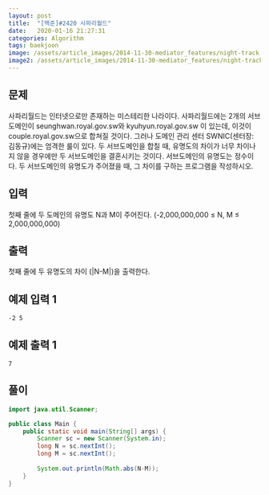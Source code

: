 ```yaml
---
layout: post
title:  "[백준]#2420 사파리월드"
date:   2020-01-16 21:27:31
categories: Algorithm
tags: baekjoon
image: /assets/article_images/2014-11-30-mediator_features/night-track.JPG
image2: /assets/article_images/2014-11-30-mediator_features/night-track-mobile.JPG
---
```

문제
--------------------

사파리월드는 인터넷으로만 존재하는 미스테리한 나라이다. 사파리월드에는 2개의 서브도메인이 seunghwan.royal.gov.sw와 kyuhyun.royal.gov.sw 이 있는데, 이것이 couple.royal.gov.sw으로 합쳐질 것이다. 그러나 도메인 관리 센터 SWNIC(센터장: 김동규)에는 엄격한 룰이 있다. 두 서브도메인을 합칠 때, 유명도의 차이가 너무 차이나지 않을 경우에만 두 서브도메인을 결혼시키는 것이다. 서브도메인의 유명도는 정수이다. 두 서브도메인의 유명도가 주어졌을 때, 그 차이를 구하는 프로그램을 작성하시오.

입력
---------------------------

첫째 줄에 두 도메인의 유명도 N과 M이 주어진다. (-2,000,000,000 ≤ N, M ≤ 2,000,000,000)


출력
----------------

첫째 줄에 두 유명도의 차이 (|N-M|)을 출력한다.

예제 입력 1 
----------------------

```
-2 5
```

예제 출력 1 
------------------------

```
7
```

풀이
--------------------------

```java
import java.util.Scanner;

public class Main {
    public static void main(String[] args) {
        Scanner sc = new Scanner(System.in);
        long N = sc.nextInt();
        long M = sc.nextInt();
        
        System.out.println(Math.abs(N-M));
    }
}
```
